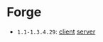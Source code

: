 # Forge

* `1.1-1.3.4.29`: [client](1.1-1.3.4.29/client/index.html) [server](1.1-1.3.4.29/server/index.html)
